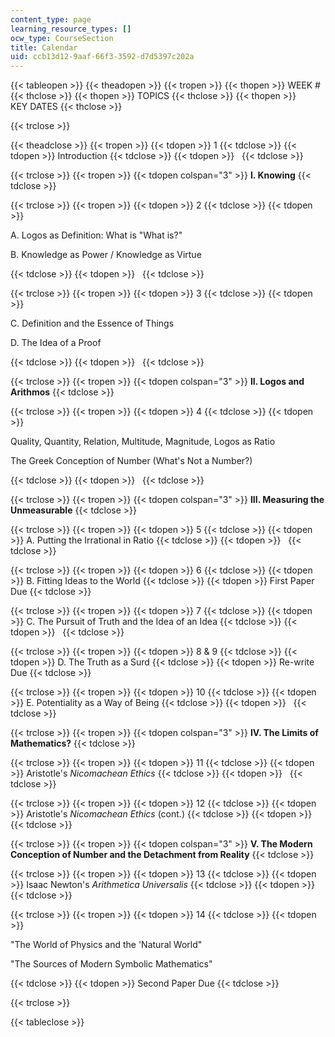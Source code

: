 ```yaml
---
content_type: page
learning_resource_types: []
ocw_type: CourseSection
title: Calendar
uid: ccb13d12-9aaf-66f3-3592-d7d5397c202a
---
```


{{< tableopen >}}
{{< theadopen >}}
{{< tropen >}}
{{< thopen >}}
WEEK #
{{< thclose >}}
{{< thopen >}}
TOPICS
{{< thclose >}}
{{< thopen >}}
KEY DATES
{{< thclose >}}

{{< trclose >}}

{{< theadclose >}}
{{< tropen >}}
{{< tdopen >}}
1
{{< tdclose >}}
{{< tdopen >}}
Introduction
{{< tdclose >}}
{{< tdopen >}}
 
{{< tdclose >}}

{{< trclose >}}
{{< tropen >}}
{{< tdopen colspan="3" >}}
**I. Knowing**
{{< tdclose >}}

{{< trclose >}}
{{< tropen >}}
{{< tdopen >}}
2
{{< tdclose >}}
{{< tdopen >}}


A. Logos as Definition: What is "What is?"

B. Knowledge as Power / Knowledge as Virtue


{{< tdclose >}}
{{< tdopen >}}
 
{{< tdclose >}}

{{< trclose >}}
{{< tropen >}}
{{< tdopen >}}
3
{{< tdclose >}}
{{< tdopen >}}


C. Definition and the Essence of Things

D. The Idea of a Proof


{{< tdclose >}}
{{< tdopen >}}
 
{{< tdclose >}}

{{< trclose >}}
{{< tropen >}}
{{< tdopen colspan="3" >}}
**II. Logos and Arithmos**
{{< tdclose >}}

{{< trclose >}}
{{< tropen >}}
{{< tdopen >}}
4
{{< tdclose >}}
{{< tdopen >}}


Quality, Quantity, Relation, Multitude, Magnitude, Logos as Ratio

The Greek Conception of Number (What's Not a Number?)


{{< tdclose >}}
{{< tdopen >}}
 
{{< tdclose >}}

{{< trclose >}}
{{< tropen >}}
{{< tdopen colspan="3" >}}
**III. Measuring the Unmeasurable**
{{< tdclose >}}

{{< trclose >}}
{{< tropen >}}
{{< tdopen >}}
5
{{< tdclose >}}
{{< tdopen >}}
A. Putting the Irrational in Ratio
{{< tdclose >}}
{{< tdopen >}}
 
{{< tdclose >}}

{{< trclose >}}
{{< tropen >}}
{{< tdopen >}}
6
{{< tdclose >}}
{{< tdopen >}}
B. Fitting Ideas to the World
{{< tdclose >}}
{{< tdopen >}}
First Paper Due
{{< tdclose >}}

{{< trclose >}}
{{< tropen >}}
{{< tdopen >}}
7
{{< tdclose >}}
{{< tdopen >}}
C. The Pursuit of Truth and the Idea of an Idea
{{< tdclose >}}
{{< tdopen >}}
 
{{< tdclose >}}

{{< trclose >}}
{{< tropen >}}
{{< tdopen >}}
8 & 9
{{< tdclose >}}
{{< tdopen >}}
D. The Truth as a Surd
{{< tdclose >}}
{{< tdopen >}}
Re-write Due
{{< tdclose >}}

{{< trclose >}}
{{< tropen >}}
{{< tdopen >}}
10
{{< tdclose >}}
{{< tdopen >}}
E. Potentiality as a Way of Being
{{< tdclose >}}
{{< tdopen >}}
 
{{< tdclose >}}

{{< trclose >}}
{{< tropen >}}
{{< tdopen colspan="3" >}}
**IV. The Limits of Mathematics?**
{{< tdclose >}}

{{< trclose >}}
{{< tropen >}}
{{< tdopen >}}
11
{{< tdclose >}}
{{< tdopen >}}
Aristotle's _Nicomachean Ethics_
{{< tdclose >}}
{{< tdopen >}}
 
{{< tdclose >}}

{{< trclose >}}
{{< tropen >}}
{{< tdopen >}}
12
{{< tdclose >}}
{{< tdopen >}}
Aristotle's _Nicomachean Ethics_ (cont.)
{{< tdclose >}}
{{< tdopen >}}
 
{{< tdclose >}}

{{< trclose >}}
{{< tropen >}}
{{< tdopen colspan="3" >}}
**V. The Modern Conception of Number and the Detachment from Reality**
{{< tdclose >}}

{{< trclose >}}
{{< tropen >}}
{{< tdopen >}}
13
{{< tdclose >}}
{{< tdopen >}}
Isaac Newton's _Arithmetica Universalis_
{{< tdclose >}}
{{< tdopen >}}
 
{{< tdclose >}}

{{< trclose >}}
{{< tropen >}}
{{< tdopen >}}
14
{{< tdclose >}}
{{< tdopen >}}


"The World of Physics and the 'Natural World"

"The Sources of Modern Symbolic Mathematics"


{{< tdclose >}}
{{< tdopen >}}
Second Paper Due
{{< tdclose >}}

{{< trclose >}}

{{< tableclose >}}